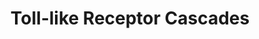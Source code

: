---
annotations:
- type: Pathway Ontology
  value: Toll-like receptor signaling pathway
authors:
- ReactomeTeam
- Egonw
- Anwesha
- Fehrhart
description: In human, ten members of the Toll-like receptor (TLR) family (TLR1-TLR10)
  have been identified (TLR11 has been found in mouse, but not in human). All TLRs
  have a similar Toll/IL-1 receptor (TIR) domain in their cytoplasmic region and an
  Ig-like domain in the extracellular region, where each is enriched with a varying
  number of leucine-rich repeats (LRRs). Each TLR can recognize specific microbial
  pathogen components. The binding pathogenic component to TLR initializes signaling
  pathways that lead to induction of Interferon alpha/beta and inflammatory cytokines.
  There are two main signaling pathways. The first is a MyD88-dependent pathway that
  is common to all TLRs, except TLR3; the second is a TRIF(TICAM1)-dependent pathway
  that is peculiar to TLR3 and TLR4. TLR4-mediated signaling pathway via TRIF requires
  adapter molecule TRAM (TRIF-related adapter molecule or TICAM2). TRAM is thought
  to bridge between the activated TLR4 complex and TRIF.(Takeda & Akira 2004; Akira
  2003; Takeda & Akira 2005; Kawai 2005; Heine & Ulmer 2005).  View original pathway
  at [http://www.reactome.org/PathwayBrowser/#DIAGRAM=168898 Reactome].
last-edited: 2020-10-09
organisms:
- Homo sapiens
redirect_from:
- /index.php/Pathway:WP2775
- /instance/WP2775
schema-jsonld:
- '@context': https://schema.org/
  '@id': https://wikipathways.github.io/pathways/WP2775.html
  '@type': Dataset
  creator:
    '@type': Organization
    name: WikiPathways
  description: In human, ten members of the Toll-like receptor (TLR) family (TLR1-TLR10)
    have been identified (TLR11 has been found in mouse, but not in human). All TLRs
    have a similar Toll/IL-1 receptor (TIR) domain in their cytoplasmic region and
    an Ig-like domain in the extracellular region, where each is enriched with a varying
    number of leucine-rich repeats (LRRs). Each TLR can recognize specific microbial
    pathogen components. The binding pathogenic component to TLR initializes signaling
    pathways that lead to induction of Interferon alpha/beta and inflammatory cytokines.
    There are two main signaling pathways. The first is a MyD88-dependent pathway
    that is common to all TLRs, except TLR3; the second is a TRIF(TICAM1)-dependent
    pathway that is peculiar to TLR3 and TLR4. TLR4-mediated signaling pathway via
    TRIF requires adapter molecule TRAM (TRIF-related adapter molecule or TICAM2).
    TRAM is thought to bridge between the activated TLR4 complex and TRIF.(Takeda
    & Akira 2004; Akira 2003; Takeda & Akira 2005; Kawai 2005; Heine & Ulmer 2005).  View
    original pathway at [http://www.reactome.org/PathwayBrowser/#DIAGRAM=168898 Reactome].
  keywords:
  - ligand:CD14
  - 'TLR9 '
  - TLR4:LY96:LPS:CD14
  - class III
  - EEA1:EEA1
  - 'SFTPA oligomer '
  - 'LPS '
  - 'LBP '
  - '2xN4GlycoAsn-TLR4 '
  - 'LY86 '
  - LBP
  - TLR6:TLR2:ligand:CD14:CD36
  - on plasma membrane
  - N-ter TLR9
  - Ligand recognized by
  - C-ter-TLR9 dimer
  - SFTPA oligomer,
  - 'Diacyl lipopeptide '
  - 'Major outer membrane protein P '
  - 'EEA1 '
  - TLR5
  - MyD88 cascade
  - 'MyrG-p-S16-TICAM2 '
  - 'mip '
  - TLR7 or TLR8
  - LPS:CD14
  - MyD88 dependent
  - 'Triacyl lipopeptide '
  - 'DNM1 '
  - TLR7 or
  - TLR10 homodimer
  - LBP:bacterial LPS
  - on endosome
  - RP105:MD1
  - 'CD14(20-345) '
  - LPS:GPI-anchored
  - cascade initiated
  - TRAM:TLR4:LY96:LPS:CD14
  - 'Lipoteichoic acid '
  - (TLR3) Cascade
  - N-ter TLR9 dimer
  - '4xPalmC-CD36 '
  - Toll Like Receptor 3
  - PLCG2
  - C-ter TLR9
  - 'TLR6 '
  - 'TLR7(?-1049) '
  - endogenous ligand
  - PI3K class III
  - 'TLR9(1-?) '
  - 'PIK3R4 '
  - homodimer:bacterial
  - 'TLR4 cascade '
  - Trafficking and
  - Flagellin
  - TLR6:TLR2 recognized
  - 'Flagellin '
  - TLR6:TLR2
  - LPS
  - 'DNM3 '
  - 'GPIN-CD14(20-345) '
  - Regulation of TLR by
  - flagellin
  - TLR1:TLR2 recognized
  - bound to ligand
  - LPS:secreted CD14
  - PTPN4
  - Ligands recognized
  - TLR8:recognized
  - 'TLR1 '
  - 'ITGB2 '
  - ZFYVE20
  - CD14(20-345)
  - membrane
  - 'TLR9(?-1032) '
  - 'TLR5 '
  - SFTPD oligomer
  - fl-TLR9:unmethylated
  - 'TLR2 '
  - 'Ligand recognized by TLR10 '
  - LPS:CD14:CR3
  - 'LY96 '
  - 'ITGAM '
  - ligand
  - CD14
  - endosomal TLR
  - dimer:unmethylated
  - TLR4:LY96
  - 'Imidazoquinoline compounds '
  - 'CD180 '
  - MyrG-p-S16-TICAM2
  - Integrin alphaMbeta2
  - 'TLR4 '
  - Unmethylated CpG DNA
  - TLR10
  - 'Unmethylated CpG DNA '
  - TLR1:TLR2
  - '2xN4GlycoAsn-LY96 '
  - MyD88:MAL(TIRAP)
  - Dynamin-1/2/3
  - TLR6/2
  - 'PIK3C3 '
  - 'Clostridial peptidoglycan '
  - 'TLR10 '
  - by TLR7 and TLR8
  - TLR1:TLR2:TLR1/2
  - MyD88-independent
  - 4xPalmC-CD36
  - GPIN-CD14(20-345)
  - 'GU-rich ssRNA '
  - 'SFTPD oligomer '
  - 'DNM2 '
  - CpG DNA
  - processing of
  - BPI
  - initiated on plasma
  - 'TLR8 '
  - ligand:CD14:CD36
  - TLR9
  - activated TLR9:PI3K
  license: CC0
  name: Toll-like Receptor Cascades
seo: CreativeWork
title: Toll-like Receptor Cascades
wpid: WP2775
---